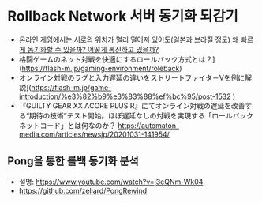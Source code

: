 # Rollback Network 서버 동기화 되감기 
  
- [온라인 게임에서는 서로의 위치가 멀리 떨어져 있어도(일본과 브라질 정도) 왜 빠르게 동기화할 수 있을까? 어떻게 통신하고 있을까?](https://docs.google.com/document/d/e/2PACX-1vSFnUdI5AiTRI43RDnh9V65qKyDK8tQYFSX4GQWsc6YzZHli4Xo7t5ufW4M6Zt0aOMbcPdTb_vO1FEp/pub )
- 格闘ゲームのネット対戦を快適にするロールバック方式とは？](https://flash-m.jp/gaming-environment/roleback)  
- オンライン対戦のラグと入力遅延の違いをストリートファイタ－Vを例に解説](https://flash-m.jp/game-introduction/%e3%82%b9%e3%83%88%ef%bc%95/post-1532 )
- 『GUILTY GEAR XX ΛCORE PLUS R』にてオンライン対戦の遅延を改善する“期待の技術”テスト開始。ほぼ遅延なしの対戦を実現する「ロールバックネットコード」とは何なのか？  https://automaton-media.com/articles/newsjp/20201031-141954/        


## Pong을 통한 롤백 동기화 분석    
- 설명: https://www.youtube.com/watch?v=j3eQNm-Wk04       
- https://github.com/zeliard/PongRewind   

